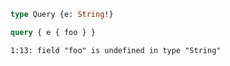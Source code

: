 ```graphql
type Query {e: String!}
```

```graphql
query { e { foo } }
```

```
1:13: field "foo" is undefined in type "String"
```
